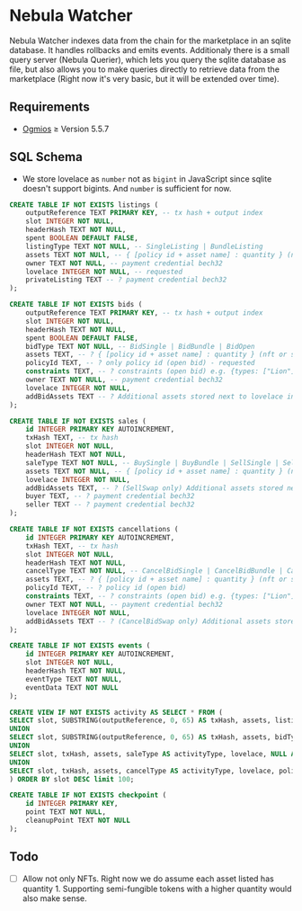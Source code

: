 # Nebula Watcher

Nebula Watcher indexes data from the chain for the marketplace in an sqlite
database. It handles rollbacks and emits events. Additionaly there is a small
query server (Nebula Querier), which lets you query the sqlite database as file,
but also allows you to make queries directly to retrieve data from the
marketplace (Right now it's very basic, but it will be extended over time).

## Requirements

- [Ogmios](https://ogmios.dev/) $\ge$ Version 5.5.7

## SQL Schema

- We store lovelace as `number` not as `bigint` in JavaScript since sqlite
  doesn't support bigints. And `number` is sufficient for now.

```sql
CREATE TABLE IF NOT EXISTS listings (
    outputReference TEXT PRIMARY KEY, -- tx hash + output index
    slot INTEGER NOT NULL,
    headerHash TEXT NOT NULL,
    spent BOOLEAN DEFAULT FALSE,
    listingType TEXT NOT NULL, -- SingleListing | BundleListing
    assets TEXT NOT NULl, -- { [policy id + asset name] : quantity } (nft or semi fungible) - offered
    owner TEXT NOT NULL, -- payment credential bech32
    lovelace INTEGER NOT NULL, -- requested
    privateListing TEXT -- ? payment credential bech32
);

CREATE TABLE IF NOT EXISTS bids (
    outputReference TEXT PRIMARY KEY, -- tx hash + output index
    slot INTEGER NOT NULL,
    headerHash TEXT NOT NULL,
    spent BOOLEAN DEFAULT FALSE,
    bidType TEXT NOT NULL, -- BidSingle | BidBundle | BidOpen
    assets TEXT, -- ? { [policy id + asset name] : quantity } (nft or semi fungible) - requested
    policyId TEXT, -- ? only policy id (open bid) - requested
    constraints TEXT, -- ? constraints (open bid) e.g. {types: ["Lion"], traits: ["Axe", "Jo-Jo"]}
    owner TEXT NOT NULL, -- payment credential bech32
    lovelace INTEGER NOT NULL,
    addBidAssets TEXT -- ? Additional assets stored next to lovelace in the bid UTxO. This could be used for NFT <> NFT trades - offered
);

CREATE TABLE IF NOT EXISTS sales (
    id INTEGER PRIMARY KEY AUTOINCREMENT,
    txHash TEXT, -- tx hash
    slot INTEGER NOT NULL,
    headerHash TEXT NOT NULL,
    saleType TEXT NOT NULL, -- BuySingle | BuyBundle | SellSingle | SellBundle | SellSwap
    assets TEXT NOT NULL, -- { [policy id + asset name] : quantity } (nft or semi fungible)
    lovelace INTEGER NOT NULL,
    addBidAssets TEXT, -- ? (SellSwap only) Additional assets stored next to lovelace in the bid UTxO. This could be used for NFT <> NFT trades - offered
    buyer TEXT, -- ? payment credential bech32
    seller TEXT -- ? payment credential bech32
);

CREATE TABLE IF NOT EXISTS cancellations (
    id INTEGER PRIMARY KEY AUTOINCREMENT,
    txHash TEXT, -- tx hash
    slot INTEGER NOT NULL,
    headerHash TEXT NOT NULL,
    cancelType TEXT NOT NULL, -- CancelBidSingle | CancelBidBundle | CancelBidOpen | CancelListingSingle | CancelListingBundle | CancelBidSwap
    assets TEXT, -- ? { [policy id + asset name] : quantity } (nft or semi fungible)
    policyId TEXT, -- ? policy id (open bid)
    constraints TEXT, -- ? constraints (open bid) e.g. {types: ["Lion"], traits: ["Axe", "Jo-Jo"]}
    owner TEXT NOT NULL, -- payment credential bech32
    lovelace INTEGER NOT NULL,
    addBidAssets TEXT -- ? (CancelBidSwap only) Additional assets stored next to lovelace in the bid UTxO. This could be used for NFT <> NFT trades - offered
);

CREATE TABLE IF NOT EXISTS events (
    id INTEGER PRIMARY KEY AUTOINCREMENT,
    slot INTEGER NOT NULL,
    headerHash TEXT NOT NULL,
    eventType TEXT NOT NULL,
    eventData TEXT NOT NULL
);

CREATE VIEW IF NOT EXISTS activity AS SELECT * FROM (
SELECT slot, SUBSTRING(outputReference, 0, 65) AS txHash, assets, listingType AS activityType, lovelace, NULL AS policyId, NULL AS addBidAssets FROM listings
UNION 
SELECT slot, SUBSTRING(outputReference, 0, 65) AS txHash, assets, bidType AS activityType, lovelace, policyId, addBidAssets FROM bids
UNION
SELECT slot, txHash, assets, saleType AS activityType, lovelace, NULL AS policyId, addBidAssets FROM sales
UNION
SELECT slot, txHash, assets, cancelType AS activityType, lovelace, policyId, addBidAssets FROM cancellations
) ORDER BY slot DESC limit 100;

CREATE TABLE IF NOT EXISTS checkpoint (
    id INTEGER PRIMARY KEY,
    point TEXT NOT NULL,
    cleanupPoint TEXT NOT NULL
);
```

## Todo

- [ ] Allow not only NFTs. Right now we do assume each asset listed has
      quantity 1. Supporting semi-fungible tokens with a higher quantity would
      also make sense.
